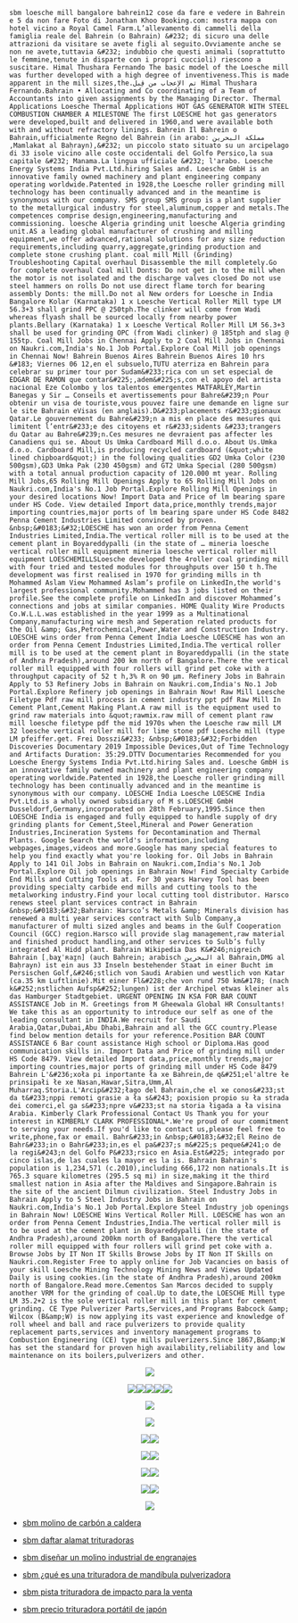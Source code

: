 
```
sbm loesche mill bangalore bahrein12 cose da fare e vedere in Bahrein e 5 da non fare Foto di Jonathan Khoo Booking.com: mostra mappa con hotel vicino a Royal Camel Farm.L’allevamento di cammelli della famiglia reale del Bahrein (o Bahrain) &#232; di sicuro una delle attrazioni da visitare se avete figli al seguito.Ovviamente anche se non ne avete,tuttavia &#232; indubbio che questi animali (soprattutto le femmine,tenute in disparte con i propri cuccioli) riescono a suscitare. Himal Thushara Fernando The basic model of the Loesche mill was further developed with a high degree of inventiveness.This is made apparent in the mill sizes,the.تم الإعجاب من قِبل Himal Thushara Fernando.Bahrain • Allocating and Co coordinating of a Team of Accountants into given assignments by the Managing Director. Thermal Applications Loesche Thermal Applications HOT GAS GENERATOR WITH STEEL COMBUSTION CHAMBER A MILESTONE The first LOESCHE hot gas generators were developed,built and delivered in 1960,and were available both with and without refractory linings. Bahrein Il Bahrein o Bahrain,ufficialmente Regno del Bahrein (in arabo: مملكة البحرين ‎,Mamlakat al Baḥrayn),&#232; un piccolo stato situato su un arcipelago di 33 isole vicino alle coste occidentali del Golfo Persico,la sua capitale &#232; Manama.La lingua ufficiale &#232; l'arabo. Loesche Energy Systems India Pvt.Ltd.hiring Sales and. Loesche GmbH is an innovative family owned machinery and plant engineering company operating worldwide.Patented in 1928,the Loesche roller grinding mill technology has been continually advanced and in the meantime is synonymous with our company. SMS group SMS group is a plant supplier to the metallurgical industry for steel,aluminum,copper and metals.The competences comprise design,engineering,manufacturing and commissioning. loesche Algeria grinding unit loesche Algeria grinding unit.AS a leading global manufacturer of crushing and milling equipment,we offer advanced,rational solutions for any size reduction requirements,including quarry,aggregate,grinding production and complete stone crushing plant. coal mill Mill (Grinding) Troubleshooting Capital overhaul Disassemble the mill completely.Go for complete overhaul Coal mill Donts: Do not get in to the mill when the motor is not isolated and the discharge valves closed Do not use steel hammers on rolls Do not use direct flame torch for bearing assembly Donts: the mill.Do not al New orders for Loesche in India Bangalore Kolar (Karnataka) 1 x Loesche Vertical Roller Mill type LM 56.3+3 shall grind PPC @ 250tph.The clinker will come from Wadi whereas flyash shall be sourced locally from nearby power plants.Bellary (Karnataka) 1 x Loesche Vertical Roller Mill LM 56.3+3 shall be used for grinding OPC (from Wadi clinker) @ 185tph and slag @ 155tp. Coal Mill Jobs in Chennai Apply to 2 Coal Mill Jobs in Chennai on Naukri.com,India's No.1 Job Portal.Explore Coal Mill job openings in Chennai Now! Bahrein Buenos Aires Bahrein Buenos Aires 10 hrs &#183; Viernes 06 12,en el subsuelo,TUTU aterriza en Bahrein para celebrar su primer tour por Sudam&#233;rica con un set especial de EDGAR DE RAMON que contar&#225;,adem&#225;s,con el apoyo del artista nacional Eze Colombo y los talentos emergentes MATFARLEY,Martin Banegas y Sir … Conseils et avertissements pour Bahre&#239;n Pour obtenir un visa de touriste,vous pouvez faire une demande en ligne sur le site Bahrain eVisas (en anglais).D&#233;placements r&#233;gionaux Qatar.Le gouvernement du Bahre&#239;n a mis en place des mesures qui limitent l’entr&#233;e des citoyens et r&#233;sidents &#233;trangers du Qatar au Bahre&#239;n.Ces mesures ne devraient pas affecter les Canadiens qui se. About Us Umka Cardboard Mill d.o.o. About Us.Umka d.o.o. Cardboard Mill,is producing recycled cardboard (&quot;white lined chipboard&quot;) in the following qualities GD2 Umka Color (230 500gsm),GD3 Umka Pak (230 450gsm) and GT2 Umka Special (280 500gsm) with a total annual production capacity of 120.000 mt year. Rolling Mill Jobs,65 Rolling Mill Openings Apply to 65 Rolling Mill Jobs on Naukri.com,India's No.1 Job Portal.Explore Rolling Mill Openings in your desired locations Now! Import Data and Price of lm bearing spare under HS Code. View detailed Import data,price,monthly trends,major importing countries,major ports of lm bearing spare under HS Code 8482 Penna Cement Industries Limited convinced by proven. &nbsp;&#0183;&#32;LOESCHE has won an order from Penna Cement Industries Limited,India.The vertical roller mill is to be used at the cement plant in Boyareddypalli (in the state of … mineria loesche vertical roller mill equipment mineria loesche vertical roller mill equipment LOESCHEMILLSLoesche developed the 4roller coal grinding mill with four tried and tested modules for throughputs over 150 t h.The development was first realised in 1970 for grinding mills in th Mohammed Aslam View Mohammed Aslam’s profile on LinkedIn,the world's largest professional community.Mohammed has 3 jobs listed on their profile.See the complete profile on LinkedIn and discover Mohammed’s connections and jobs at similar companies. HOME Quality Wire Products Co.W.L.L.was established in the year 1999 as a Multinational Company,manufacturing wire mesh and Seperation related products for the Oil &amp; Gas,Petrochemical,Power,Water and Construction Industry. LOESCHE wins order from Penna Cement India Loesche LOESCHE has won an order from Penna Cement Industries Limited,India.The vertical roller mill is to be used at the cement plant in Boyareddypalli (in the state of Andhra Pradesh),around 200 km north of Bangalore.There the vertical roller mill equipped with four rollers will grind pet coke with a throughput capacity of 52 t h,3% R on 90 μm. Refinery Jobs in Bahrain Apply to 53 Refinery Jobs in Bahrain on Naukri.com,India's No.1 Job Portal.Explore Refinery job openings in Bahrain Now! Raw Mill Loesche Filetype Pdf raw mill process in cement industry ppt pdf Raw Mill In Cement Plant,Cement Making Plant.A raw mill is the equipment used to grind raw materials into &quot;rawmix.raw mill of cement plant raw mill loesche filetype pdf the mid 1970s when the Loesche raw mill LM 32 loesche vertical roller mill for lime stone pdf Loesche mill (type LM pfeiffer.get. Frei Dosszi&#233; &nbsp;&#0183;&#32;Forbidden Discoveries Documentary 2019 Impossible Devices,Out of Time Technology and Artifacts Duration: 35:29.DTTV Documentaries Recommended for you Loesche Energy Systems India Pvt.Ltd.hiring Sales and. Loesche GmbH is an innovative family owned machinery and plant engineering company operating worldwide.Patented in 1928,the Loesche roller grinding mill technology has been continually advanced and in the meantime is synonymous with our company. LOESCHE India Loesche LOESCHE India Pvt.Ltd.is a wholly owned subsidiary of M s.LOESCHE GmbH Dusseldorf,Germany,incorporated on 28th February,1995.Since then LOESCHE India is engaged and fully equipped to handle supply of dry grinding plants for Cement,Steel,Mineral and Power Generation Industries,Incineration Systems for Decontamination and Thermal Plants. Google Search the world's information,including webpages,images,videos and more.Google has many special features to help you find exactly what you're looking for. Oil Jobs in Bahrain Apply to 141 Oil Jobs in Bahrain on Naukri.com,India's No.1 Job Portal.Explore Oil job openings in Bahrain Now! Find Specialty Carbide End Mills and Cutting Tools at. For 30 years Harvey Tool has been providing specialty carbide end mills and cutting tools to the metalworking industry.Find your local cutting tool distributor. Harsco renews steel plant services contract in Bahrain &nbsp;&#0183;&#32;Bahrain: Harsco’s Metals &amp; Minerals division has renewed a multi year services contract with Sulb Company,a manufacturer of multi sized angles and beams in the Gulf Cooperation Council (GCC) region.Harsco will provide slag management,raw material and finished product handling,and other services to Sulb’s fully integrated Al Hidd plant. Bahrain Wikipedia Das K&#246;nigreich Bahrain [ˌbaχˈʀaɪ̯n] (auch Bahrein; arabisch البحرين al Bahrain,DMG al Baḥrayn) ist ein aus 33 Inseln bestehender Staat in einer Bucht im Persischen Golf,&#246;stlich von Saudi Arabien und westlich von Katar (ca.35 km Luftlinie).Mit einer Fl&#228;che von rund 750 km&#178; (nach k&#252;nstlichen Aufsp&#252;lungen) ist der Archipel etwas kleiner als das Hamburger Stadtgebiet. URGENT OPENING IN KSA FOR BAR COUNT ASSISTANCE Job in M. Greetings from M Gheewala Global HR Consultants! We take this as an opportunity to introduce our self as one of the leading consultant in INDIA.We recruit for Saudi Arabia,Qatar,Dubai,Abu Dhabi,Bahrain and all the GCC country.Please find below mention details for your reference.Position BAR COUNT ASSISTANCE 6 Bar count assistance High school or Diploma.Has good communication skills in. Import Data and Price of grinding mill under HS Code 8479. View detailed Import data,price,monthly trends,major importing countries,major ports of grinding mill under HS Code 8479 Bahrein L'&#236;xoła pi inportante ła xe Bahrein,de q&#251;el'altre łe prinsipałi łe xe Nasan,Hawar,Sitra,Umm,Al Muharraq.Storia.L'Arcip&#232;łago del Bahrain,che el xe conos&#233;st da t&#233;nppi remoti grasie a ła s&#243; poxision propio su ła strada dei comerci,el ga s&#233;npre v&#233;st na storia łigada a ła visina Arabia. Kimberly Clark Professional Contact Us Thank you for your interest in KIMBERLY CLARK PROFESSIONAL*.We're proud of our commitment to serving your needs.If you'd like to contact us,please feel free to write,phone,fax or email. Bahr&#233;in &nbsp;&#0183;&#32;El Reino de Bahr&#233;in o Bahr&#233;in,es el pa&#237;s m&#225;s peque&#241;o de la regi&#243;n del Golfo P&#233;rsico en Asia.Est&#225; integrado por cinco islas,de las cuales la mayor es la is. Bahrain Bahrain's population is 1,234,571 (c.2010),including 666,172 non nationals.It is 765.3 square kilometres (295.5 sq mi) in size,making it the third smallest nation in Asia after the Maldives and Singapore.Bahrain is the site of the ancient Dilmun civilization. Steel Industry Jobs in Bahrain Apply to 5 Steel Industry Jobs in Bahrain on Naukri.com,India's No.1 Job Portal.Explore Steel Industry job openings in Bahrain Now! LOESCHE Wins Vertical Roller Mill. LOESCHE has won an order from Penna Cement Industries,India.The vertical roller mill is to be used at the cement plant in Boyareddypalli (in the state of Andhra Pradesh),around 200km north of Bangalore.There the vertical roller mill equipped with four rollers will grind pet coke with a. Browse Jobs by IT Non IT Skills Browse Jobs by IT Non IT Skills on Naukri.com.Register Free to apply online for Job Vacancies on basis of your skill Loesche Mining Technology Mining News and Views Updated Daily is using cookies.(in the state of Andhra Pradesh),around 200km north of Bangalore.Read more.Cementos San Marcos decided to supply another VRM for the grinding of coal.Up to date,the LOESCHE Mill type LM 35.2+2 is the sole vertical roller mill in this plant for cement grinding. CE Type Pulverizer Parts,Services,and Programs Babcock &amp; Wilcox (B&amp;W) is now applying its vast experience and knowledge of roll wheel and ball and race pulverizers to provide quality replacement parts,services and inventory management programs to Combustion Engineering (CE) type mills pulverizers.Since 1867,B&amp;W has set the standard for proven high availability,reliability and low maintenance on its boilers,pulverizers and other. 
```

<div align="center">

<a href="https://es-crusher.shibang-china.com/github&k=sbm+loesche+mill+bangalore+bahrein"><img src="https://static.shibang-china.com/es/crusher/logo.jpg"></a>

<a href="https://es-crusher.shibang-china.com/github&k=sbm+loesche+mill+bangalore+bahrein"><img src="https://static.shibang-china.com/es/crusher/index.jpg"></a><a href="https://es-crusher.shibang-china.com/material.htmlgithub&k=sbm+loesche+mill+bangalore+bahrein"><img src="https://static.shibang-china.com/es/crusher/material.jpg"></a><a href="https://es-crusher.shibang-china.com/application.htmlgithub&k=sbm+loesche+mill+bangalore+bahrein"><img src="https://static.shibang-china.com/es/crusher/application.jpg"></a><a href="https://es-crusher.shibang-china.com/aboutus.htmlgithub&k=sbm+loesche+mill+bangalore+bahrein"><img src="https://static.shibang-china.com/es/crusher/aboutus.jpg"></a><a href="https://es-crusher.shibang-china.com/contact.htmlgithub&k=sbm+loesche+mill+bangalore+bahrein"><img src="https://static.shibang-china.com/es/crusher/contact.jpg"></a>

<a href="https://es-crusher.shibang-china.com/github&k=sbm+loesche+mill+bangalore+bahrein"><img src="https://static.shibang-china.com/es/crusher/banner.jpg"></a>

<a href="https://swt.shibang-china.com/github&k=sbm+loesche+mill+bangalore+bahrein"><img src="https://static.shibang-china.com/es/crusher/text.jpg"></a>

<a href="https://swt.shibang-china.com/github&k=sbm+loesche+mill+bangalore+bahrein"><img src="https://static.shibang-china.com/es/crusher/chat.jpg"></a><a href="https://es-crusher.shibang-china.com/contact.htmlgithub&k=sbm+loesche+mill+bangalore+bahrein"><img src="https://static.shibang-china.com/es/crusher/message.jpg"></a>

<a href="https://es-crusher.shibang-china.com/products/pe.htmlgithub&k=sbm+loesche+mill+bangalore+bahrein"><img src="https://static.shibang-china.com/es/crusher/pe.jpg"></a><a href="https://es-crusher.shibang-china.com/products/pf.htmlgithub&k=sbm+loesche+mill+bangalore+bahrein"><img src="https://static.shibang-china.com/es/crusher/pf.jpg"></a>

<a href="https://es-crusher.shibang-china.com/products/hpt.htmlgithub&k=sbm+loesche+mill+bangalore+bahrein"><img src="https://static.shibang-china.com/es/crusher/hpt.jpg"></a><a href="https://es-crusher.shibang-china.com/products/vsi.htmlgithub&k=sbm+loesche+mill+bangalore+bahrein"><img src="https://static.shibang-china.com/es/crusher/vsi.jpg"></a>

<a href="https://es-crusher.shibang-china.com/products/klv.htmlgithub&k=sbm+loesche+mill+bangalore+bahrein"><img src="https://static.shibang-china.com/es/crusher/klv.jpg"></a><a href="https://es-crusher.shibang-china.com/products/portable.htmlgithub&k=sbm+loesche+mill+bangalore+bahrein"><img src="https://static.shibang-china.com/es/crusher/portable.jpg"></a>

<a href="https://swt.shibang-china.com/github&k=sbm+loesche+mill+bangalore+bahrein"><img src="https://static.shibang-china.com/es/crusher/case.jpg"></a>

</div>


* [sbm molino de carbón a caldera](sbm%20molino%20de%20carb%C3%B3n%20a%20caldera.md)

* [sbm daftar alamat trituradoras](sbm%20daftar%20alamat%20trituradoras.md)

* [sbm diseñar un molino industrial de engranajes](sbm%20dise%C3%B1ar%20un%20molino%20industrial%20de%20engranajes.md)

* [sbm ¿qué es una trituradora de mandíbula pulverizadora ](sbm%20%C2%BFqu%C3%A9%20es%20una%20trituradora%20de%20mand%C3%ADbula%20pulverizadora%20.md)

* [sbm pista trituradora de impacto para la venta](sbm%20pista%20trituradora%20de%20impacto%20para%20la%20venta.md)

* [sbm precio trituradora portátil de japón](sbm%20precio%20trituradora%20port%C3%A1til%20de%20jap%C3%B3n.md)